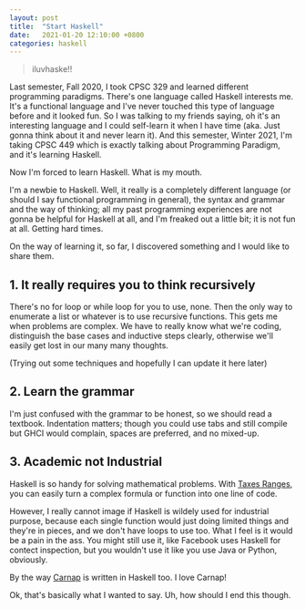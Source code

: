 ```yaml
---
layout: post
title:  "Start Haskell"
date:   2021-01-20 12:10:00 +0800
categories: haskell
---
```


> iluvhaske!!

Last semester, Fall 2020, I took CPSC 329 and learned different programming paradigms. There's one language called Haskell interests me. It's a functional language and I've never touched this type of language before and it looked fun. So I was talking to my friends saying, oh it's an interesting language and I could self-learn it when I have time (aka. Just gonna think about it and never learn it). And this semester, Winter 2021, I'm taking CPSC 449 which is exactly talking about Programming Paradigm, and it's learning Haskell.

Now I'm forced to learn Haskell. What is my mouth.

I'm a newbie to Haskell. Well, it really is a completely different language (or should I say functional programming in general), the syntax and grammar and the way of thinking; all my past programming experiences are not gonna be helpful for Haskell at all, and I'm freaked out a little bit; it is not fun at all. Getting hard times.

On the way of learning it, so far, I discovered something and I would like to share them.

## 1. It really requires you to think recursively

There's no for loop or while loop for you to use, none. Then the only way to enumerate a list or whatever is to use recursive functions. This gets me when problems are complex. We have to really know what we're coding, distinguish the base cases and inductive steps clearly, otherwise we'll easily get lost in our many many thoughts.

(Trying out some techniques and hopefully I can update it here later)

## 2. Learn the grammar

I'm just confused with the grammar to be honest, so we should read a textbook. Indentation matters; though you could use tabs and still compile but GHCI would complain, spaces are preferred, and no mixed-up. 

## 3. Academic not Industrial

Haskell is so handy for solving mathematical problems. With [Taxes Ranges](http://learnyouahaskell.com/starting-out#texas-ranges), you can easily turn a complex formula or function into one line of code. 

However, I really cannot image if Haskell is wildely used for industrial purpose, because each single function would just doing limited things and they're in pieces, and we don't have loops to use too. What I feel is it would be a pain in the ass. You might still use it, like Facebook uses Haskell for contect inspection, but you wouldn't use it like you use Java or Python, obviously.

By the way [Carnap](https://github.com/Carnap/Carnap) is written in Haskell too. I love Carnap!  

Ok, that's basically what I wanted to say. Uh, how should I end this though. 
